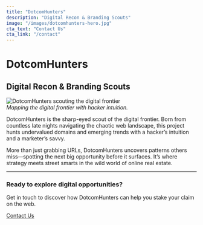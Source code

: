 ```yaml
---
title: "DotcomHunters"
description: "Digital Recon & Branding Scouts"
image: "/images/dotcomhunters-hero.jpg"
cta_text: "Contact Us"
cta_link: "/contact"
---
```


# DotcomHunters  
## Digital Recon & Branding Scouts

![DotcomHunters scouting the digital frontier](/images/dotcomhunters-hero.jpg)  
*Mapping the digital frontier with hacker intuition.*

DotcomHunters is the sharp-eyed scout of the digital frontier. Born from countless late nights navigating the chaotic web landscape, this project hunts undervalued domains and emerging trends with a hacker’s intuition and a marketer’s savvy.

More than just grabbing URLs, DotcomHunters uncovers patterns others miss—spotting the next big opportunity before it surfaces. It’s where strategy meets street smarts in the wild world of online real estate.

---

### Ready to explore digital opportunities?

Get in touch to discover how DotcomHunters can help you stake your claim on the web.

[Contact Us](/contact)